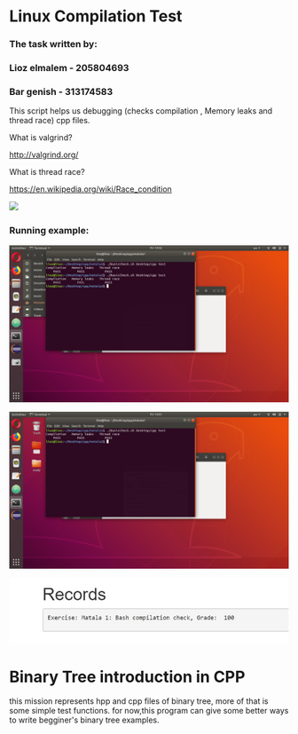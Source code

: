 # Linux Compilation Test

### The task written by:

### Lioz elmalem - 205804693

### Bar genish - 313174583

This script helps us debugging (checks compilation , Memory leaks and thread race) cpp files.

What is valgrind?

http://valgrind.org/

What is thread race?

https://en.wikipedia.org/wiki/Race_condition


![](https://cdn-images-1.medium.com/max/1600/1*On4XLx1lPeEAvJLrmojd1g.jpeg)

### Running example:

![](https://github.com/Elmalem/CPP-Assigments/blob/master/fail.jpeg?raw=true)

![](https://github.com/Elmalem/CPP-Assigments/blob/master/success.jpeg?raw=true)

![](https://github.com/Elmalem/CPP-Assigments/blob/master/grade.JPG?raw=true)


# Binary Tree introduction in CPP

this mission represents hpp and cpp files of binary tree,
more of that is some simple test functions.
for now,this program can give some better ways to write begginer's binary tree examples.
